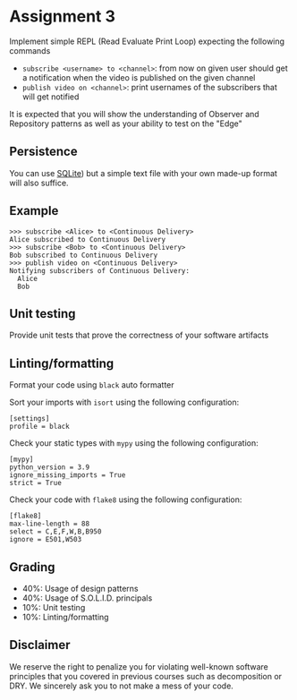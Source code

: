 # Assignment 3

Implement simple REPL (Read Evaluate Print Loop) expecting the following commands

 - `subscribe <username> to <channel>`: from now on given user should get a notification when the video is published on the given channel
 - `publish video on <channel>`: print usernames of the subscribers that will get notified

It is expected that you will show the understanding of Observer and Repository patterns as well as your ability to test on the "Edge"

## Persistence

You can use [SQLite](https://docs.python.org/3/library/sqlite3.html)) but a simple text file with your own made-up format will also suffice.

## Example

```
>>> subscribe <Alice> to <Continuous Delivery>
Alice subscribed to Continuous Delivery
>>> subscribe <Bob> to <Continuous Delivery>
Bob subscribed to Continuous Delivery
>>> publish video on <Continuous Delivery>
Notifying subscribers of Continuous Delivery:
  Alice
  Bob
```

## Unit testing

Provide unit tests that prove the correctness of your software artifacts

## Linting/formatting

Format your code using `black` auto formatter

Sort your imports with `isort` using the following configuration:

```
[settings]
profile = black
```

Check your static types with `mypy` using the following configuration:

```
[mypy]
python_version = 3.9
ignore_missing_imports = True
strict = True
```

Check your code with `flake8` using the following configuration:

```
[flake8]
max-line-length = 88
select = C,E,F,W,B,B950
ignore = E501,W503
```

## Grading

- 40%: Usage of design patterns
- 40%: Usage of S.O.L.I.D. principals
- 10%: Unit testing
- 10%: Linting/formatting

## Disclaimer

We reserve the right to penalize you for violating well-known software principles that you covered in previous courses such as decomposition or DRY. We sincerely ask you to not make a mess of your code.